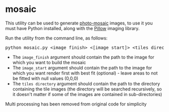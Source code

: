 # mosaic

This utility can be used to generate [photo-mosaic](http://en.wikipedia.org/wiki/Photographic_mosaic) images, to use it you must have Python installed, along with the [Pillow](http://pillow.readthedocs.org/en/latest/) imaging library.

Run the utility from the command line, as follows:

<pre>python mosaic.py &lt;image_finish&gt; &lt;[image_start]&gt; &lt;tiles directory&gt;
</pre>

*   The `image_finish` argument should contain the path to the image for which you want to build the mosaic
*   The `image_start` argument should contain the path to the image for which you want render first with best fit (optional) - leave areas to not be fitted with null values (0,0,0)
*   The `tiles directory` argument should contain the path to the directory containing the tile images (the directory will be searched recursively, so it doesn't matter if some of the images are contained in sub-directories)

Multi processing has been removed from original code for simplicity
